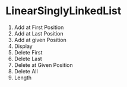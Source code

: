# LinearSinglyLinkedList
1) Add at First Position
2) Add at Last Position
3) Add at given Position
4) Display
5) Delete First
6) Delete Last
7) Delete at Given Position
8) Delete All
9) Length
